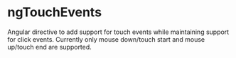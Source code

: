 # ngTouchEvents
Angular directive to add support for touch events while maintaining support for click events. Currently only mouse down/touch start and mouse up/touch end are supported.
